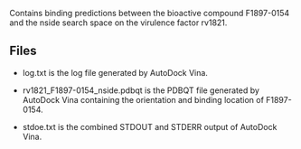 Contains binding predictions between the bioactive compound F1897-0154 and the nside search space on the virulence factor rv1821.

## Files

- log.txt is the log file generated by AutoDock Vina.

- rv1821_F1897-0154_nside.pdbqt is the PDBQT file generated by AutoDock Vina containing the orientation and binding location of F1897-0154.

- stdoe.txt is the combined STDOUT and STDERR output of AutoDock Vina.

